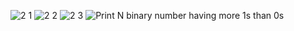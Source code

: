 ![2 1](https://user-images.githubusercontent.com/83157814/226099178-b3f3cc3f-119a-486e-b99c-e742a7d672ac.jpg)
![2 2](https://user-images.githubusercontent.com/83157814/226099183-aada7e64-204f-463b-a910-4cc9650455d5.jpg)
![2 3](https://user-images.githubusercontent.com/83157814/226099189-6e3b421f-3cf4-4640-938d-b923e8238e99.jpg)
![Print N binary number having more 1s than 0s](https://user-images.githubusercontent.com/83157814/226099196-522a1fda-071f-4d7f-a2b4-bb686f5ea6bb.png)
